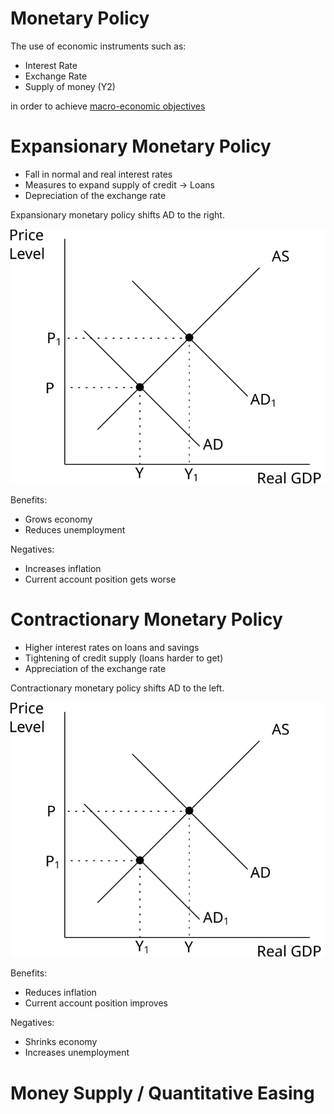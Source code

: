 # Monetary Policy #
The use of economic instruments such as:
- Interest Rate
- Exchange Rate
- Supply of money (Y2)

in order to achieve <a href="../macro-objectives.html">macro-economic objectives</a>

# Expansionary Monetary Policy #
- Fall in normal and real interest rates
- Measures to expand supply of credit -> Loans
- Depreciation of the exchange rate

Expansionary monetary policy shifts AD to the right.

![Right shift of AD](diagrams/ad-shift-right.svg#mono-black)

Benefits:
- Grows economy
- Reduces unemployment

Negatives:
- Increases inflation
- Current account position gets worse

# Contractionary Monetary Policy #
- Higher interest rates on loans and savings
- Tightening of credit supply (loans harder to get)
- Appreciation of the exchange rate

Contractionary monetary policy shifts AD to the left.

![Left shift of AD](diagrams/ad-shift-left.svg#mono-black)

Benefits:
- Reduces inflation
- Current account position improves

Negatives:
- Shrinks economy
- Increases unemployment

# Money Supply / Quantitative Easing #

